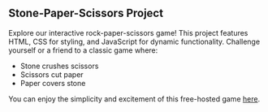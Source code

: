## Stone-Paper-Scissors Project

Explore our interactive rock-paper-scissors game! This project features HTML, CSS for styling, and JavaScript for dynamic functionality. Challenge yourself or a friend to a classic game where:

- Stone crushes scissors
- Scissors cut paper
- Paper covers stone

You can enjoy the simplicity and excitement of this free-hosted game [here](https://dep-stone-paper-scissors.netlify.app).
